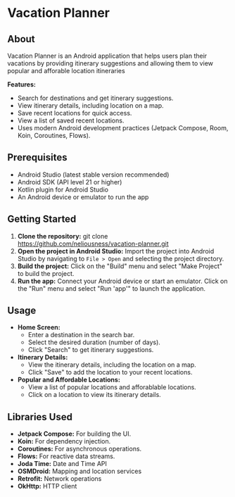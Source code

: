 # Vacation Planner

## About

Vacation Planner is an Android application that helps users plan their vacations by providing itinerary suggestions and allowing them to view popular and afforable location itineraries

**Features:**

* Search for destinations and get itinerary suggestions.
* View itinerary details, including location on a map.
* Save recent locations for quick access.
* View a list of saved recent locations.
* Uses modern Android development practices (Jetpack Compose, Room, Koin, Coroutines, Flows).

## Prerequisites

* Android Studio (latest stable version recommended)
* Android SDK (API level 21 or higher)
* Kotlin plugin for Android Studio
* An Android device or emulator to run the app

## Getting Started

1. **Clone the repository:**
git clone https://github.com/neliousness/vacation-planner.git
2. **Open the project in Android Studio:**
      Import the project into Android Studio by navigating to `File > Open` and selecting the project directory.
3. **Build the project:**
   Click on the "Build" menu and select "Make Project" to build the project.
4. **Run the app:**
   Connect your Android device or start an emulator. Click on the "Run" menu and select "Run 'app'" to launch the application.

## Usage

* **Home Screen:**
    * Enter a destination in the search bar.
    * Select the desired duration (number of days).
    * Click "Search" to get itinerary suggestions.
* **Itinerary Details:**
    * View the itinerary details, including the location on a map.
    * Click "Save" to add the location to your recent locations.
* **Popular and Affordable Locations:**
    * View a list of popular locations and afforablable locations.
    * Click on a location to view its itinerary details.

## Libraries Used

* **Jetpack Compose:** For building the UI.
* **Koin:** For dependency injection.
* **Coroutines:** For asynchronous operations.
* **Flows:** For reactive data streams.
* **Joda Time:** Date and Time API
* **OSMDroid:** Mapping and location services
* **Retrofit:** Network operations
* **OkHttp:** HTTP client
